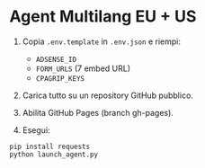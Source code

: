 
# Agent Multilang EU + US

1. Copia `.env.template` in `.env.json` e riempi:
   * `ADSENSE_ID`
   * `FORM_URLS` (7 embed URL)
   * `CPAGRIP_KEYS`

2. Carica tutto su un repository GitHub pubblico.

3. Abilita GitHub Pages (branch gh-pages).

4. Esegui:
```
pip install requests
python launch_agent.py
```
